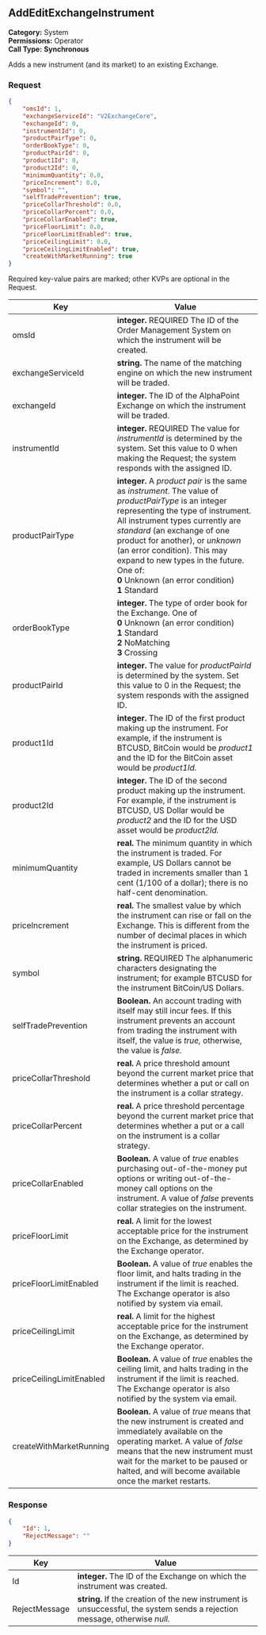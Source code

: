 ## AddEditExchangeInstrument

**Category:** System<br />**Permissions:** Operator<br />**Call Type:** **Synchronous**

Adds a new instrument (and its market) to an existing Exchange.

### Request

```json
{
    "omsId": 1,
    "exchangeServiceId": "V2ExchangeCore",
    "exchangeId": 0,
    "instrumentId": 0,
    "productPairType": 0,
    "orderBookType": 0,
    "productPairId": 0,
    "product1Id": 0,
    "product2Id": 0,
    "minimumQuantity": 0.0,
    "priceIncrement": 0.0,
    "symbol": "",
    "selfTradePrevention": true,
    "priceCollarThreshold": 0.0,
    "priceCollarPercent": 0.0,
    "priceCollarEnabled": true,
    "priceFloorLimit": 0.0,
    "priceFloorLimitEnabled": true,
    "priceCeilingLimit": 0.0,
    "priceCeilingLimitEnabled": true,
    "createWithMarketRunning": true
}
```
Required key-value pairs are marked; other KVPs are optional in the Request.

| Key                      | Value                                                        |
| ------------------------ | ------------------------------------------------------------ |
| omsId                    | **integer.** REQUIRED The ID of the Order Management System on which the instrument will be created.  |
| exchangeServiceId        | **string.** The name of the matching engine on which the new instrument will be traded. |
| exchangeId               | **integer.** The ID of the AlphaPoint Exchange on which the instrument will be traded. |
| instrumentId             | **integer.** REQUIRED The value for *instrumentId* is determined by the system. Set this value to 0 when making the Request; the system responds with the assigned ID. |
| productPairType          | **integer.** A *product pair* is the same as *instrument.* The value of *productPairType* is an integer representing the type of instrument. All instrument types currently are *standard* (an exchange of one product for another), or *unknown* (an error condition). This may expand to new types in the future. One of:<br />**0** Unknown (an error condition)<br />**1** Standard |
| orderBookType            | **integer.** The type of order book for the Exchange. One of <br />**0** Unknown (an error condition)<br />**1** Standard<br />**2** NoMatching<br />**3** Crossing                                                |
| productPairId            | **integer.** The value for *productPairId* is determined by the system. Set this value to 0 in the Request; the system responds with the assigned ID. |
| product1Id               | **integer.** The ID of the first product making up the instrument. For example, if the instrument is BTCUSD, BitCoin would be *product1* and the ID for the BitCoin asset would be *product1Id.* |
| product2Id               | **integer.** The ID of the second product making up the instrument. For example, if the instrument is BTCUSD, US Dollar would be *product2* and the ID for the USD asset would be *product2Id.* |
| minimumQuantity          | **real.** The minimum quantity in which the instrument is traded. For example, US Dollars cannot be traded in increments smaller than 1 cent (1/100 of a dollar); there is no half-cent denomination. |
| priceIncrement           | **real.** The smallest value by which the instrument can rise or fall on the Exchange. This is different from the number of decimal places in which the instrument is priced.                                                    |
| symbol                   | **string.** REQUIRED The alphanumeric characters designating the instrument; for example BTCUSD for the instrument BitCoin/US Dollars. |
| selfTradePrevention      | **Boolean.** An account trading with itself may still incur fees. If this instrument prevents an account from trading the instrument with itself, the value is *true,* otherwise, the value is *false.* |
| priceCollarThreshold     | **real.** A price threshold amount beyond the current market price that determines whether a put or call on the instrument is a collar strategy. |
| priceCollarPercent       | **real.** A price threshold percentage beyond the current market price that determines whether a put or a call on the instrument is a collar strategy. |
| priceCollarEnabled       | **Boolean.** A value of *true* enables purchasing out-of-the-money put options or writing out-of-the-money call options on the instrument. A value of *false* prevents collar strategies on the instrument. |
| priceFloorLimit          | **real.** A limit for the lowest acceptable price for the instrument on the Exchange, as determined by the Exchange operator. |
| priceFloorLimitEnabled   | **Boolean.** A value of *true* enables the floor limit, and halts trading in the instrument if the limit is reached. The Exchange operator is also notified by system via email. |
| priceCeilingLimit        | **real.** A limit for the highest acceptable price for the instrument on the Exchange, as determined by the Exchange operator. |
| priceCeilingLimitEnabled | **Boolean.** A value of *true* enables the ceiling limit, and halts trading in the instrument if the limit is reached. The Exchange operator is also notified by the system via email. |
| createWithMarketRunning  | **Boolean.** A value of *true* means that the new instrument is created and immediately available on the operating market. A value of *false* means that the new instrument must wait for the market to be paused or halted, and will become available once the market restarts. |

### Response

```json
{
    "Id": 1,
    "RejectMessage": ""
}
```
| Key                      | Value                                                        |
| ------------------------ | ------------------------------------------------------------ |
| Id                       | **integer.** The ID of the Exchange on which the instrument was created. |
| RejectMessage		   | **string.** If the creation of the new instrument is unsuccessful, the system sends a rejection message, otherwise *null.*  |



